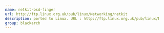 ```yaml
---
name: netkit-bsd-finger
url: http://ftp.linux.org.uk/pub/linux/Networking/netkit
description: ported to Linux. URL : http://ftp.linux.org.uk/pub/linux/Networking/netkit Groups : blackarch blackarch-recon
group: blackarch
---
```

